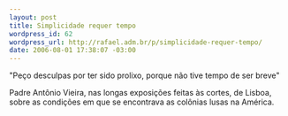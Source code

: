 ```yaml
--- 
layout: post
title: Simplicidade requer tempo
wordpress_id: 62
wordpress_url: http://rafael.adm.br/p/simplicidade-requer-tempo/
date: 2006-08-01 17:38:07 -03:00
---
```

"Peço desculpas por ter sido prolixo, porque não tive tempo de ser breve"

Padre Antônio Vieira, nas longas exposições feitas às cortes, de Lisboa, sobre as condições em que se encontrava as colônias lusas na América.
